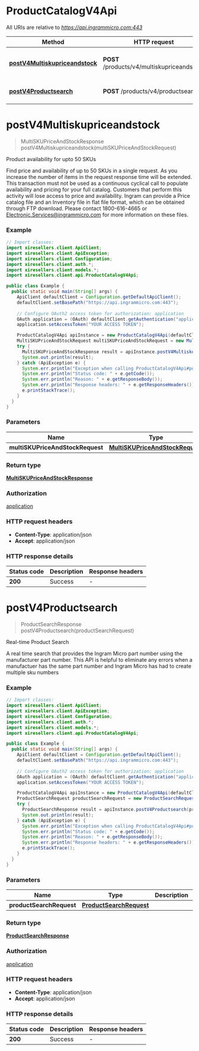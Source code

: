 # ProductCatalogV4Api

All URIs are relative to *https://api.ingrammicro.com:443*

| Method | HTTP request | Description |
|------------- | ------------- | -------------|
| [**postV4Multiskupriceandstock**](ProductCatalogV4Api.md#postV4Multiskupriceandstock) | **POST** /products/v4/multiskupriceandstock | Product availability for upto 50 SKUs |
| [**postV4Productsearch**](ProductCatalogV4Api.md#postV4Productsearch) | **POST** /products/v4/productsearch | Real-time Product Search |


<a id="postV4Multiskupriceandstock"></a>
# **postV4Multiskupriceandstock**
> MultiSKUPriceAndStockResponse postV4Multiskupriceandstock(multiSKUPriceAndStockRequest)

Product availability for upto 50 SKUs

Find price and availability of up to 50 SKUs in a single request. As you increase the number of items in the request response time will be extended. This transaction must not be used as a continuous cyclical call to populate availability and pricing for your full catalog. Customers that perform this activity will lose access to price and availability.  Ingram can provide a Price catalog file and an Inventory file in flat file format, which can be obtained through FTP download. Please contact 1800-616-4665 or Electronic.Services@ingrammicro.com for more information on these files.

### Example
```java
// Import classes:
import xiresellers.client.ApiClient;
import xiresellers.client.ApiException;
import xiresellers.client.Configuration;
import xiresellers.client.auth.*;
import xiresellers.client.models.*;
import xiresellers.client.api.ProductCatalogV4Api;

public class Example {
  public static void main(String[] args) {
    ApiClient defaultClient = Configuration.getDefaultApiClient();
    defaultClient.setBasePath("https://api.ingrammicro.com:443");
    
    // Configure OAuth2 access token for authorization: application
    OAuth application = (OAuth) defaultClient.getAuthentication("application");
    application.setAccessToken("YOUR ACCESS TOKEN");

    ProductCatalogV4Api apiInstance = new ProductCatalogV4Api(defaultClient);
    MultiSKUPriceAndStockRequest multiSKUPriceAndStockRequest = new MultiSKUPriceAndStockRequest(); // MultiSKUPriceAndStockRequest | 
    try {
      MultiSKUPriceAndStockResponse result = apiInstance.postV4Multiskupriceandstock(multiSKUPriceAndStockRequest);
      System.out.println(result);
    } catch (ApiException e) {
      System.err.println("Exception when calling ProductCatalogV4Api#postV4Multiskupriceandstock");
      System.err.println("Status code: " + e.getCode());
      System.err.println("Reason: " + e.getResponseBody());
      System.err.println("Response headers: " + e.getResponseHeaders());
      e.printStackTrace();
    }
  }
}
```

### Parameters

| Name | Type | Description  | Notes |
|------------- | ------------- | ------------- | -------------|
| **multiSKUPriceAndStockRequest** | [**MultiSKUPriceAndStockRequest**](MultiSKUPriceAndStockRequest.md)|  | [optional] |

### Return type

[**MultiSKUPriceAndStockResponse**](MultiSKUPriceAndStockResponse.md)

### Authorization

[application](../README.md#application)

### HTTP request headers

 - **Content-Type**: application/json
 - **Accept**: application/json

### HTTP response details
| Status code | Description | Response headers |
|-------------|-------------|------------------|
| **200** | Success |  -  |

<a id="postV4Productsearch"></a>
# **postV4Productsearch**
> ProductSearchResponse postV4Productsearch(productSearchRequest)

Real-time Product Search

A real time search that provides the Ingram Micro part number using the manufacturer part number.  This API is helpful to eliminate any errors when a manufactuer has the same part number and Ingram Micro has had to create multiple sku numbers 

### Example
```java
// Import classes:
import xiresellers.client.ApiClient;
import xiresellers.client.ApiException;
import xiresellers.client.Configuration;
import xiresellers.client.auth.*;
import xiresellers.client.models.*;
import xiresellers.client.api.ProductCatalogV4Api;

public class Example {
  public static void main(String[] args) {
    ApiClient defaultClient = Configuration.getDefaultApiClient();
    defaultClient.setBasePath("https://api.ingrammicro.com:443");
    
    // Configure OAuth2 access token for authorization: application
    OAuth application = (OAuth) defaultClient.getAuthentication("application");
    application.setAccessToken("YOUR ACCESS TOKEN");

    ProductCatalogV4Api apiInstance = new ProductCatalogV4Api(defaultClient);
    ProductSearchRequest productSearchRequest = new ProductSearchRequest(); // ProductSearchRequest | 
    try {
      ProductSearchResponse result = apiInstance.postV4Productsearch(productSearchRequest);
      System.out.println(result);
    } catch (ApiException e) {
      System.err.println("Exception when calling ProductCatalogV4Api#postV4Productsearch");
      System.err.println("Status code: " + e.getCode());
      System.err.println("Reason: " + e.getResponseBody());
      System.err.println("Response headers: " + e.getResponseHeaders());
      e.printStackTrace();
    }
  }
}
```

### Parameters

| Name | Type | Description  | Notes |
|------------- | ------------- | ------------- | -------------|
| **productSearchRequest** | [**ProductSearchRequest**](ProductSearchRequest.md)|  | [optional] |

### Return type

[**ProductSearchResponse**](ProductSearchResponse.md)

### Authorization

[application](../README.md#application)

### HTTP request headers

 - **Content-Type**: application/json
 - **Accept**: application/json

### HTTP response details
| Status code | Description | Response headers |
|-------------|-------------|------------------|
| **200** | Success |  -  |

